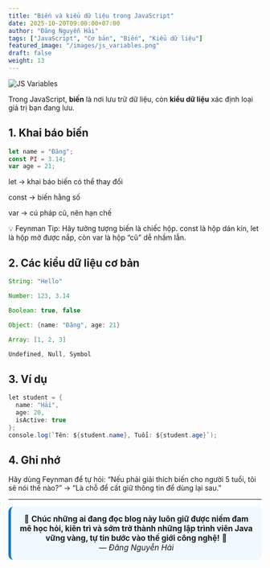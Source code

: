 ```yaml
---
title: "Biến và kiểu dữ liệu trong JavaScript"
date: 2025-10-20T09:00:00+07:00
author: "Đăng Nguyễn Hải"
tags: ["JavaScript", "Cơ bản", "Biến", "Kiểu dữ liệu"]
featured_image: "/images/js_variables.png"
draft: false
weight: 13
---
```


![JS Variables](/images/js_variables.png)

Trong JavaScript, **biến** là nơi lưu trữ dữ liệu, còn **kiểu dữ liệu** xác định loại giá trị bạn đang lưu.<!--more-->

## 1. Khai báo biến
```javascript
let name = "Đăng";
const PI = 3.14;
var age = 21;

```
let → khai báo biến có thể thay đổi

const → biến hằng số

var → cú pháp cũ, nên hạn chế

💡 Feynman Tip: Hãy tưởng tượng biến là chiếc hộp.
const là hộp dán kín, let là hộp mở được nắp, còn var là hộp “cũ” dễ nhầm lẫn.


## 2. Các kiểu dữ liệu cơ bản

```java
String: "Hello"

Number: 123, 3.14

Boolean: true, false

Object: {name: "Đăng", age: 21}

Array: [1, 2, 3]

Undefined, Null, Symbol

```

## 3. Ví dụ

```java
let student = {
  name: "Hải",
  age: 20,
  isActive: true
};
console.log(`Tên: ${student.name}, Tuổi: ${student.age}`);

```

## 4. Ghi nhớ
Hãy dùng Feynman để tự hỏi:
“Nếu phải giải thích biến cho người 5 tuổi, tôi sẽ nói thế nào?”
→ “Là chỗ để cất giữ thông tin để dùng lại sau.”

---
<div style="text-align:center; background:#f0f8ff; border-left:5px solid #007acc; border-radius:10px; padding:15px; font-size:1.1em;">
🎯 <strong>Chúc những ai đang đọc blog này luôn giữ được niềm đam mê học hỏi, kiên trì và sớm trở thành những lập trình viên Java vững vàng, tự tin bước vào thế giới công nghệ!</strong> 🚀  
<br><em>— Đăng Nguyễn Hải</em>
</div>
